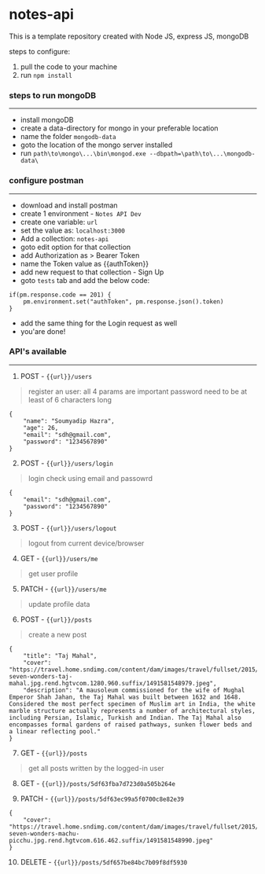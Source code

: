 # notes-api

This is a template repository created with Node JS, express JS, mongoDB

steps to configure:
1. pull the code to your machine
2. run ```npm install```

### steps to run mongoDB
----
- install mongoDB
- create a data-directory for mongo in your preferable location
- name the folder ```mongodb-data```
- goto the location of the mongo server installed
- run ```path\to\mongo\...\bin\mongod.exe --dbpath=\path\to\...\mongodb-data\```

### configure postman
----
- download and install postman
- create 1 environment - ```Notes API Dev```
- create one variable: ```url```
- set the value as: ```localhost:3000```
- Add a collection: ```notes-api```
- goto edit option for that collection
- add Authorization as > Bearer Token
- name the Token value as {{authToken}}
- add new request to that collection - Sign Up
- goto ```tests``` tab and add the below code:
```
if(pm.response.code == 201) {
    pm.environment.set("authToken", pm.response.json().token)
}
```
- add the same thing for the Login request as well
- you'are done!

### API's available
----
1. POST - ```{{url}}/users```
> register an user: all 4 params are important
> password need to be at least of 6 characters long
```
{
	"name": "Soumyadip Hazra",
	"age": 26,
	"email": "sdh@gmail.com",
	"password": "1234567890"
}
```
2. POST - ```{{url}}/users/login```
> login check using email and passowrd
```
{
	"email": "sdh@gmail.com",
	"password": "1234567890"
}
```
3. POST - ```{{url}}/users/logout```
> logout from current device/browser

4. GET - ```{{url}}/users/me```
> get user profile

5. PATCH - ```{{url}}/users/me```
> update profile data

6. POST - ```{{url}}/posts```
> create a new post
```
{
	"title": "Taj Mahal",
	"cover": "https://travel.home.sndimg.com/content/dam/images/travel/fullset/2015/10/12/new-seven-wonders-taj-mahal.jpg.rend.hgtvcom.1280.960.suffix/1491581548979.jpeg",
	"description": "A mausoleum commissioned for the wife of Mughal Emperor Shah Jahan, the Taj Mahal was built between 1632 and 1648. Considered the most perfect specimen of Muslim art in India, the white marble structure actually represents a number of architectural styles, including Persian, Islamic, Turkish and Indian. The Taj Mahal also encompasses formal gardens of raised pathways, sunken flower beds and a linear reflecting pool."
}
```
7. GET - ```{{url}}/posts```
> get all posts written by the logged-in user

8. GET - ```{{url}}/posts/5df63fba7d723d0a505b264e```

9. PATCH - ```{{url}}/posts/5df63ec99a5f0700c8e82e39```
```
{
	"cover": "https://travel.home.sndimg.com/content/dam/images/travel/fullset/2015/10/12/new-seven-wonders-machu-picchu.jpg.rend.hgtvcom.616.462.suffix/1491581548990.jpeg"
}
```

10. DELETE - ```{{url}}/posts/5df657be84bc7b09f8df5930```
